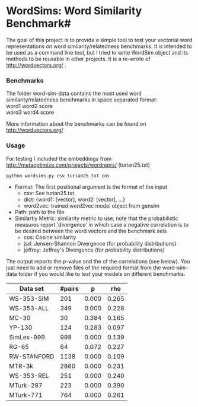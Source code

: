 # WordSims: Word Similarity Benchmark#

The goal of this project is to provide a simple tool to test your vectorial word representations on  word similarity/relatedness benchmarks. It is intended to be used as a command line tool, but I tried to write WordSim object and its methods to be reusable in other projects. It is a re-wrote of http://wordvectors.org/ .

### Benchmarks ###
The folder word-sim-data contains the most used word similarity/relatedness benchmarks in  space separated format:  
word1 word2 score  
word3 word4 score  
  
More information about the benchmarks can be found on http://wordvectors.org/

### Usage ###
For testing I included the embeddings from http://metaoptimize.com/projects/wordreprs/ (turian25.txt)

```
python wordsims.py csv turian25.txt cos
```
- Format: The first positional argument is the format of the input
    - csv: See turian25.txt.
    - dict: {word1: [vector], word2: [vector], ...}
    - word2vec: trained word2vec model object from gensim
- Path: path to the file
- Similartiy Metric: similarity metric to use, note that the probabilistic measures report 'divergence' in which case a negative correlation is to be desired between the word vectors and the benchmark sets 
    - cos: Cosine similarity
    - jsd: Jensen-Shannon Divergence (for probability distributions)
    - jeffrey: Jeffrey's Divergence (for probability distributions)   

The output reports the p-value and the of the correlations (see below). You just need to add or remove files of the required format from the word-sim-data folder if you would like to test your models on different benchmarks.

| Data set      | #pairs    | p   |  rho     |
|-------------|------|-------|-------|
| WS-353-SIM  | 201  | 0.000 | 0.265 |
| WS-353-ALL  | 349  | 0.000 | 0.228 |
| MC-30       | 30   | 0.384 | 0.165 |
| YP-130      | 124  | 0.283 | 0.097 |
| SimLex-999  | 998  | 0.000 | 0.139 |
| RG-65       | 64   | 0.072 | 0.227 |
| RW-STANFORD | 1138 | 0.000 | 0.109 |
| MTR-3k      | 2860 | 0.000 | 0.231 |
| WS-353-REL  | 251  | 0.000 | 0.240 |
| MTurk-287   | 223  | 0.000 | 0.390 |
| MTurk-771   | 764  | 0.000 | 0.261 |